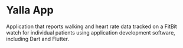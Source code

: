 # Yalla App

Application that reports walking and heart rate data tracked on a FitBit watch for individual patients using application development software, including Dart and Flutter.

